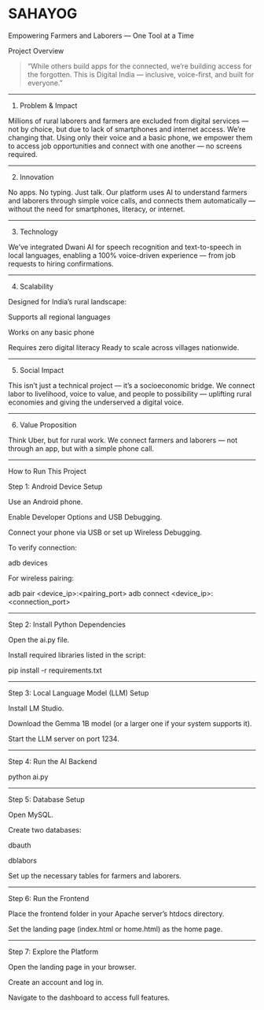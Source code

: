 # SAHAYOG

Empowering Farmers and Laborers — One Tool at a Time

Project Overview

> “While others build apps for the connected, we’re building access for the forgotten. This is Digital India — inclusive, voice-first, and built for everyone.”




---

1. Problem & Impact

Millions of rural laborers and farmers are excluded from digital services — not by choice, but due to lack of smartphones and internet access.
We’re changing that. Using only their voice and a basic phone, we empower them to access job opportunities and connect with one another — no screens required.


---

2. Innovation

No apps. No typing. Just talk.
Our platform uses AI to understand farmers and laborers through simple voice calls, and connects them automatically — without the need for smartphones, literacy, or internet.


---

3. Technology

We’ve integrated Dwani AI for speech recognition and text-to-speech in local languages, enabling a 100% voice-driven experience — from job requests to hiring confirmations.


---

4. Scalability

Designed for India’s rural landscape:

Supports all regional languages

Works on any basic phone

Requires zero digital literacy
Ready to scale across villages nationwide.



---

5. Social Impact

This isn’t just a technical project — it’s a socioeconomic bridge.
We connect labor to livelihood, voice to value, and people to possibility — uplifting rural economies and giving the underserved a digital voice.


---

6. Value Proposition

Think Uber, but for rural work.
We connect farmers and laborers — not through an app, but with a simple phone call.


---

How to Run This Project

Step 1: Android Device Setup

Use an Android phone.

Enable Developer Options and USB Debugging.

Connect your phone via USB or set up Wireless Debugging.


To verify connection:

adb devices

For wireless pairing:

adb pair <device_ip>:<pairing_port>
adb connect <device_ip>:<connection_port>


---

Step 2: Install Python Dependencies

Open the ai.py file.

Install required libraries listed in the script:


pip install -r requirements.txt


---

Step 3: Local Language Model (LLM) Setup

Install LM Studio.

Download the Gemma 1B model (or a larger one if your system supports it).

Start the LLM server on port 1234.



---

Step 4: Run the AI Backend

python ai.py


---

Step 5: Database Setup

Open MySQL.

Create two databases:

dbauth

dblabors


Set up the necessary tables for farmers and laborers.



---

Step 6: Run the Frontend

Place the frontend folder in your Apache server’s htdocs directory.

Set the landing page (index.html or home.html) as the home page.



---

Step 7: Explore the Platform

Open the landing page in your browser.

Create an account and log in.

Navigate to the dashboard to access full features.
